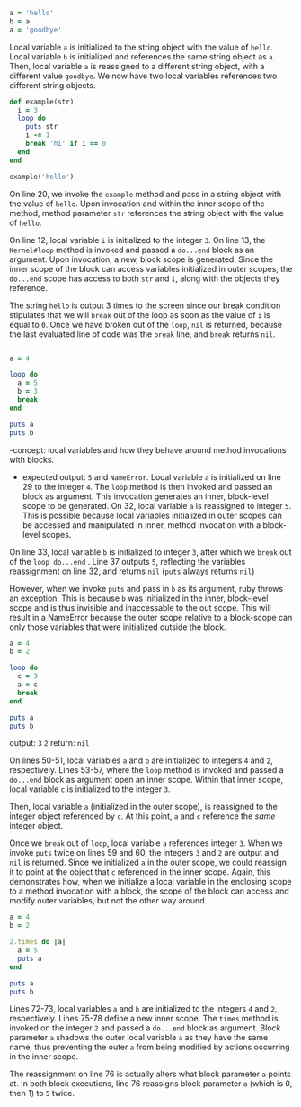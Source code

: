 ``` ruby
a = 'hello'
b = a
a = 'goodbye'
```
Local variable `a` is initialized to the string object with the value of `hello`. 
Local variable `b` is initialized and references the same string object as `a`. Then, local variable `a` is reassigned to a different string object, with a different value `goodbye`. 
We now have two local variables references two different string objects. 

```ruby
def example(str)
  i = 3
  loop do
    puts str
    i -= 1
    break 'hi' if i == 0
  end
end

example('hello')
```
On line 20, we invoke the `example` method and pass in a string object with the value of `hello`.  Upon invocation and within the inner scope of the method, method parameter `str` references the string object with the value of `hello`.

On line 12, local variable `i` is initialized to the integer `3`. On line 13, the `Kernel#loop` method is invoked and passed a `do...end` block as an argument. Upon invocation, a new, block scope is generated.  Since the inner scope of the block can access variables initialized in outer scopes, the `do...end` scope has access to both `str` and `i`, along with the objects they reference. 

The string `hello` is output 3 times to the screen since our break condition stipulates that we will `break` out of the loop as soon as the value of `i` is equal to `0`. Once we have broken out of the `loop`, `nil` is returned, because the last evaluated line of code was the `break` line, and `break` returns `nil`.  
```ruby

a = 4

loop do
  a = 5
  b = 3
  break
end

puts a
puts b
```
-concept: local variables and how they behave around method invocations with blocks. 

- expected output: `5` and `NameError`. 
Local variable `a` is initialized on line 29 to the integer `4`. The `loop` method is then invoked and passed an block as argument. This invocation generates an inner, block-level scope to be generated. On 32, local variable `a` is reassigned to integer `5`.  This is possible because local variables initialized in outer scopes can be accessed and manipulated in inner, method invocation with a block-level scopes. 

On line 33, local variable `b` is initialized to integer `3`, after which we `break` out of the `loop do...end` . Line 37 outputs `5`, reflecting the variables reassignment on line 32, and returns `nil` (`puts` always returns `nil`)

However, when we invoke `puts` and pass in `b` as its argument, ruby throws an exception.  This is because `b` was initialized in the inner, block-level scope and is thus invisible and inaccessable to the out scope. This will result in a NameError because the outer scope relative to a block-scope can only those variables that were initialized outside the block. 

```ruby
a = 4
b = 2

loop do
  c = 3
  a = c
  break
end

puts a
puts b
```
output: `3` `2`
return: `nil` 

On lines 50-51, local variables `a` and `b` are initialized to integers `4` and `2`, respectively.  Lines 53-57, where the `loop` method is invoked and passed a `do...end` block as argument open an inner scope. Within that inner scope, local variable `c` is initialized to the integer `3`. 

Then, local variable `a` (initialized in the outer scope), is reassigned to the integer object referenced by `c`. At this point, `a` and `c` reference the *same* integer object. 

Once we `break` out of `loop`, local variable `a` references integer `3`. When we invoke `puts` twice on lines 59 and 60, the integers `3` and `2` are output and `nil` is returned. Since we initialized `a` in the outer scope, we could reassign it to point at the object that `c` referenced in the inner scope. Again, this demonstrates how, when we initialize a local variable in the enclosing scope to a method invocation with a block, the scope of the block can access and modify outer variables, but not the other way around.

```ruby
a = 4
b = 2

2.times do |a|
  a = 5
  puts a
end

puts a
puts b
```
Lines 72-73, local variables `a` and `b` are initialized to the integers `4` and `2`, respectively. Lines 75-78 define a new inner scope. The `times` method is invoked on the integer `2` and passed a `do...end` block as argument.  Block parameter `a` shadows the outer local variable `a` as they have the same name, thus preventing the outer `a` from being modified by actions occurring in the inner scope.

The reassignment on line 76 is actually alters what block parameter `a` points at. In both block executions, line 76 reassigns block parameter `a` (which is 0, then 1)  to `5` twice.

